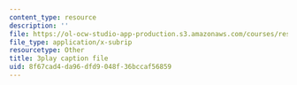 ```yaml
---
content_type: resource
description: ''
file: https://ol-ocw-studio-app-production.s3.amazonaws.com/courses/res-18-010-a-2020-vision-of-linear-algebra-spring-2020/8f67cad4da96dfd9048f36bccaf56859_j8hEnyOiwhw.srt
file_type: application/x-subrip
resourcetype: Other
title: 3play caption file
uid: 8f67cad4-da96-dfd9-048f-36bccaf56859
---
```

